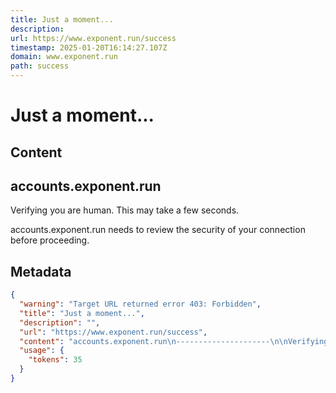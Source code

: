 ```yaml
---
title: Just a moment...
description: 
url: https://www.exponent.run/success
timestamp: 2025-01-20T16:14:27.107Z
domain: www.exponent.run
path: success
---
```


# Just a moment...



## Content

accounts.exponent.run
---------------------

Verifying you are human. This may take a few seconds.

accounts.exponent.run needs to review the security of your connection before proceeding.

## Metadata

```json
{
  "warning": "Target URL returned error 403: Forbidden",
  "title": "Just a moment...",
  "description": "",
  "url": "https://www.exponent.run/success",
  "content": "accounts.exponent.run\n---------------------\n\nVerifying you are human. This may take a few seconds.\n\naccounts.exponent.run needs to review the security of your connection before proceeding.",
  "usage": {
    "tokens": 35
  }
}
```
